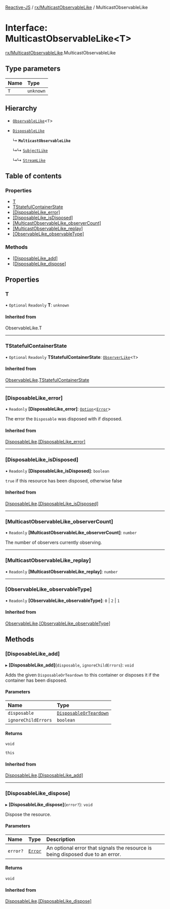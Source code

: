 [Reactive-JS](../README.md) / [rx/MulticastObservableLike](../modules/rx_MulticastObservableLike.md) / MulticastObservableLike

# Interface: MulticastObservableLike<T\>

[rx/MulticastObservableLike](../modules/rx_MulticastObservableLike.md).MulticastObservableLike

## Type parameters

| Name | Type |
| :------ | :------ |
| `T` | `unknown` |

## Hierarchy

- [`ObservableLike`](rx_ObservableLike.ObservableLike.md)<`T`\>

- [`DisposableLike`](util_DisposableLike.DisposableLike.md)

  ↳ **`MulticastObservableLike`**

  ↳↳ [`SubjectLike`](rx_SubjectLike.SubjectLike.md)

  ↳↳ [`StreamLike`](streaming_StreamLike.StreamLike.md)

## Table of contents

### Properties

- [T](rx_MulticastObservableLike.MulticastObservableLike.md#t)
- [TStatefulContainerState](rx_MulticastObservableLike.MulticastObservableLike.md#tstatefulcontainerstate)
- [[DisposableLike\_error]](rx_MulticastObservableLike.MulticastObservableLike.md#[disposablelike_error])
- [[DisposableLike\_isDisposed]](rx_MulticastObservableLike.MulticastObservableLike.md#[disposablelike_isdisposed])
- [[MulticastObservableLike\_observerCount]](rx_MulticastObservableLike.MulticastObservableLike.md#[multicastobservablelike_observercount])
- [[MulticastObservableLike\_replay]](rx_MulticastObservableLike.MulticastObservableLike.md#[multicastobservablelike_replay])
- [[ObservableLike\_observableType]](rx_MulticastObservableLike.MulticastObservableLike.md#[observablelike_observabletype])

### Methods

- [[DisposableLike\_add]](rx_MulticastObservableLike.MulticastObservableLike.md#[disposablelike_add])
- [[DisposableLike\_dispose]](rx_MulticastObservableLike.MulticastObservableLike.md#[disposablelike_dispose])

## Properties

### T

• `Optional` `Readonly` **T**: `unknown`

#### Inherited from

ObservableLike.T

___

### TStatefulContainerState

• `Optional` `Readonly` **TStatefulContainerState**: [`ObserverLike`](rx_ObserverLike.ObserverLike.md)<`T`\>

#### Inherited from

[ObservableLike](rx_ObservableLike.ObservableLike.md).[TStatefulContainerState](rx_ObservableLike.ObservableLike.md#tstatefulcontainerstate)

___

### [DisposableLike\_error]

• `Readonly` **[DisposableLike\_error]**: [`Option`](../modules/util_Option.md#option)<[`Error`](../modules/util_DisposableLike.md#error)\>

The error the `Disposable` was disposed with if disposed.

#### Inherited from

[DisposableLike](util_DisposableLike.DisposableLike.md).[[DisposableLike_error]](util_DisposableLike.DisposableLike.md#[disposablelike_error])

___

### [DisposableLike\_isDisposed]

• `Readonly` **[DisposableLike\_isDisposed]**: `boolean`

`true` if this resource has been disposed, otherwise false

#### Inherited from

[DisposableLike](util_DisposableLike.DisposableLike.md).[[DisposableLike_isDisposed]](util_DisposableLike.DisposableLike.md#[disposablelike_isdisposed])

___

### [MulticastObservableLike\_observerCount]

• `Readonly` **[MulticastObservableLike\_observerCount]**: `number`

The number of observers currently observing.

___

### [MulticastObservableLike\_replay]

• `Readonly` **[MulticastObservableLike\_replay]**: `number`

___

### [ObservableLike\_observableType]

• `Readonly` **[ObservableLike\_observableType]**: ``0`` \| ``2`` \| ``1``

#### Inherited from

[ObservableLike](rx_ObservableLike.ObservableLike.md).[[ObservableLike_observableType]](rx_ObservableLike.ObservableLike.md#[observablelike_observabletype])

## Methods

### [DisposableLike\_add]

▸ **[DisposableLike_add]**(`disposable`, `ignoreChildErrors`): `void`

Adds the given `DisposableOrTeardown` to this container or disposes it if the container has been disposed.

#### Parameters

| Name | Type |
| :------ | :------ |
| `disposable` | [`DisposableOrTeardown`](../modules/util_DisposableLike.md#disposableorteardown) |
| `ignoreChildErrors` | `boolean` |

#### Returns

`void`

`this`

#### Inherited from

[DisposableLike](util_DisposableLike.DisposableLike.md).[[DisposableLike_add]](util_DisposableLike.DisposableLike.md#[disposablelike_add])

___

### [DisposableLike\_dispose]

▸ **[DisposableLike_dispose]**(`error?`): `void`

Dispose the resource.

#### Parameters

| Name | Type | Description |
| :------ | :------ | :------ |
| `error?` | [`Error`](../modules/util_DisposableLike.md#error) | An optional error that signals the resource is being disposed due to an error. |

#### Returns

`void`

#### Inherited from

[DisposableLike](util_DisposableLike.DisposableLike.md).[[DisposableLike_dispose]](util_DisposableLike.DisposableLike.md#[disposablelike_dispose])

